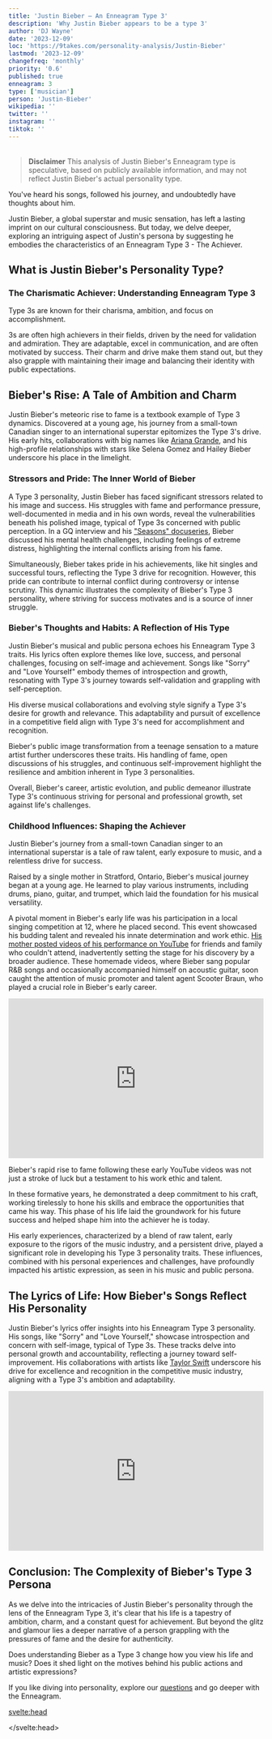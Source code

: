 ```yaml
---
title: 'Justin Bieber – An Enneagram Type 3'
description: 'Why Justin Bieber appears to be a type 3'
author: 'DJ Wayne'
date: '2023-12-09'
loc: 'https://9takes.com/personality-analysis/Justin-Bieber'
lastmod: '2023-12-09'
changefreq: 'monthly'
priority: '0.6'
published: true
enneagram: 3
type: ['musician']
person: 'Justin-Bieber'
wikipedia: ''
twitter: ''
instagram: ''
tiktok: ''
---
```


<script>
    import  PopCard  from "$lib/components/atoms/PopCard.svelte";
</script>

<div
    style="display: flex;
    justify-content: center;
    margin: 1rem 0;
    "
>
    <PopCard
        image={`/types/3s/${'Justin-Bieber'}.webp`}
        showIcon={false}
        enneagramType="3"
        displayText="Justin Bieber"
        subtext=""
    />
</div>

> **Disclaimer** This analysis of Justin Bieber's Enneagram type is speculative, based on publicly available information, and may not reflect Justin Bieber's actual personality type.

<p class="firstLetter">You've heard his songs, followed his journey, and undoubtedly have thoughts about him.</p>

Justin Bieber, a global superstar and music sensation, has left a lasting imprint on our cultural consciousness. But today, we delve deeper, exploring an intriguing aspect of Justin's persona by suggesting he embodies the characteristics of an Enneagram Type 3 - The Achiever.

## What is Justin Bieber's Personality Type?

### The Charismatic Achiever: Understanding Enneagram Type 3

Type 3s are known for their charisma, ambition, and focus on accomplishment.

3s are often high achievers in their fields, driven by the need for validation and admiration. They are adaptable, excel in communication, and are often motivated by success. Their charm and drive make them stand out, but they also grapple with maintaining their image and balancing their identity with public expectations.

## Bieber's Rise: A Tale of Ambition and Charm

Justin Bieber's meteoric rise to fame is a textbook example of Type 3 dynamics. Discovered at a young age, his journey from a small-town Canadian singer to an international superstar epitomizes the Type 3's drive. His early hits, collaborations with big names like <a href="/personality-analysis/Ariana-Grande">Ariana Grande</a>, and his high-profile relationships with stars like Selena Gomez and Hailey Bieber underscore his place in the limelight.

### Stressors and Pride: The Inner World of Bieber

A Type 3 personality, Justin Bieber has faced significant stressors related to his image and success. His struggles with fame and performance pressure, well-documented in media and in his own words, reveal the vulnerabilities beneath his polished image, typical of Type 3s concerned with public perception. In a GQ interview and his <a class="external-link" target="_blank" rel="noreferrer" href="https://www.nickiswift.com/355324/the-transformation-of-justin-bieber-from-x-to-27-years-old/">"Seasons" docuseries</a>, Bieber discussed his mental health challenges, including feelings of extreme distress, highlighting the internal conflicts arising from his fame​​.

Simultaneously, Bieber takes pride in his achievements, like hit singles and successful tours, reflecting the Type 3 drive for recognition. However, this pride can contribute to internal conflict during controversy or intense scrutiny. This dynamic illustrates the complexity of Bieber's Type 3 personality, where striving for success motivates and is a source of inner struggle.

### Bieber's Thoughts and Habits: A Reflection of His Type

Justin Bieber's musical and public persona echoes his Enneagram Type 3 traits. His lyrics often explore themes like love, success, and personal challenges, focusing on self-image and achievement. Songs like "Sorry" and "Love Yourself" embody themes of introspection and growth, resonating with Type 3's journey towards self-validation and grappling with self-perception.

His diverse musical collaborations and evolving style signify a Type 3's desire for growth and relevance. This adaptability and pursuit of excellence in a competitive field align with Type 3's need for accomplishment and recognition.

Bieber's public image transformation from a teenage sensation to a mature artist further underscores these traits. His handling of fame, open discussions of his struggles, and continuous self-improvement highlight the resilience and ambition inherent in Type 3 personalities.

Overall, Bieber's career, artistic evolution, and public demeanor illustrate Type 3's continuous striving for personal and professional growth, set against life's challenges.

### Childhood Influences: Shaping the Achiever

Justin Bieber's journey from a small-town Canadian singer to an international superstar is a tale of raw talent, early exposure to music, and a relentless drive for success.

Raised by a single mother in Stratford, Ontario, Bieber's musical journey began at a young age. He learned to play various instruments, including drums, piano, guitar, and trumpet, which laid the foundation for his musical versatility​​.

A pivotal moment in Bieber's early life was his participation in a local singing competition at 12, where he placed second. This event showcased his budding talent and revealed his innate determination and work ethic. <a class="external-link" target="_blank" rel="noreferrer" href="https://www.britannica.com/biography/Justin-Bieber" >His mother posted videos of his performance on YouTube</a> for friends and family who couldn't attend, inadvertently setting the stage for his discovery by a broader audience. These homemade videos, where Bieber sang popular R&B songs and occasionally accompanied himself on acoustic guitar, soon caught the attention of music promoter and talent agent Scooter Braun, who played a crucial role in Bieber's early career​​.

<div class="iframe-container">
<iframe width="100%" height="315" src="https://www.youtube.com/embed/eQOFRZ1wNLw?si=tVo-RFxTBdzToZj_" title="Justin Bieber early on YouTube" frameborder="0" allow="accelerometer; autoplay; clipboard-write; encrypted-media; gyroscope; picture-in-picture; web-share" allowfullscreen></iframe>
</div>

Bieber's rapid rise to fame following these early YouTube videos was not just a stroke of luck but a testament to his work ethic and talent.

In these formative years, he demonstrated a deep commitment to his craft, working tirelessly to hone his skills and embrace the opportunities that came his way. This phase of his life laid the groundwork for his future success and helped shape him into the achiever he is today.

His early experiences, characterized by a blend of raw talent, early exposure to the rigors of the music industry, and a persistent drive, played a significant role in developing his Type 3 personality traits. These influences, combined with his personal experiences and challenges, have profoundly impacted his artistic expression, as seen in his music and public persona.

## The Lyrics of Life: How Bieber's Songs Reflect His Personality

Justin Bieber's lyrics offer insights into his Enneagram Type 3 personality. His songs, like "Sorry" and "Love Yourself," showcase introspection and concern with self-image, typical of Type 3s. These tracks delve into personal growth and accountability, reflecting a journey toward self-improvement. His collaborations with artists like <a href="/personality-analysis/Taylor-Swift">Taylor Swift</a> underscore his drive for excellence and recognition in the competitive music industry, aligning with a Type 3's ambition and adaptability.

<div class="iframe-container">
<iframe width="100%" height="315" src="https://www.youtube.com/embed/5tb-CMlT8jM?si=lWXM1_G7ArkWDCDr" title="Justin Bieber and Taylor Swift" frameborder="0" allow="accelerometer; autoplay; clipboard-write; encrypted-media; gyroscope; picture-in-picture; web-share" allowfullscreen></iframe>
</div>

## Conclusion: The Complexity of Bieber's Type 3 Persona

As we delve into the intricacies of Justin Bieber's personality through the lens of the Enneagram Type 3, it's clear that his life is a tapestry of ambition, charm, and a constant quest for achievement. But beyond the glitz and glamour lies a deeper narrative of a person grappling with the pressures of fame and the desire for authenticity.

Does understanding Bieber as a Type 3 change how you view his life and music? Does it shed light on the motives behind his public actions and artistic expressions?

If you like diving into personality, explore our <a href="/questions" >questions</a> and go deeper with the Enneagram.

<svelte:head>

<script type="application/ld+json">
{
  "@context": "http://schema.org",
  "@graph": [
    {
      "@type": "Article",
      "articleBody": "This article go into the personality traits of Justin Bieber, exploring how he embodies the characteristics of an Enneagram Type 3 - The Achiever. It covers various aspects of his life and career, from his rise to fame to his evolution as an artist, demonstrating how his actions and decisions reflect Type 3 traits such as ambition, charm, and a focus on achievement.",
      "creator": {
        "@type": "Person",
        "name": "DJ Wayne",
        "sameAs": ["https://www.instagram.com/djwayne3/", "https://www.youtube.com/@djwayne3", "https://www.linkedin.com/in/davidtwayne/", "https://twitter.com/djwayne3"
        ]
      },
      "author": {
        "@type": "Person",
        "name": "DJ Wayne",
        "sameAs": ["https://www.instagram.com/djwayne3/", "https://www.youtube.com/@djwayne3", "https://www.linkedin.com/in/davidtwayne/", "https://twitter.com/djwayne3"]
      },
      "dateModified": {
        "@type": "Date",
        "@value": "2023-12-09"
      },
      "datePublished": {
        "@type": "Date",
        "@value": "2023-12-09"
      },
      "description": "This blog post examines why Justin Bieber might be an Enneagram Type 3. It focuses on his personality traits, motivations, inner world, controversies, and how these elements relate to the core attributes of a Type 3.",
      "headline": "Justin Bieber: An Insight into the Enneagram Type 3 Personality",
      "image": {
        "@type": "ImageObject",
        "height": 900,
        "url": "https://9takes.com/types/3s/Justin-Bieber.webp",
        "width": 900
      },
      "mainEntityOfPage": {
        "@id": "https://9takes.com/personality-analysis/Justin-Bieber",
        "@type": "WebPage"
      },
      "mentions": {
        "@type": "Person",
        "name": "Justin Bieber",
        "sameAs": ["https://en.wikipedia.org/wiki/Justin_Bieber", "https://twitter.com/justinbieber", "https://www.instagram.com/justinbieber/", "https://www.youtube.com/user/JustinBieberVEVO"]
      },
      "publisher": {
        "@type": "Organization",
        "sameAs": ["https://www.instagram.com/9takesdotcom/", "https://twitter.com/9takesdotcom"],
        "logo": {
          "@type": "ImageObject",
          "url": "https://9takes.com/brand/darkRubix.png"
        },
        "name": "9takes"
      }
    },
    {
      "@type": "FAQPage",
      "mainEntity": [
        {
          "@type": "Question",
          "acceptedAnswer": {
            "@type": "Answer",
            "text": "Justin Bieber's personality traits, such as his ambition, charm, and drive for success, align with the characteristics of an Enneagram Type 3. His journey from a young artist to a global superstar and his focus on maintaining a successful image is reflective of Type 3's desire for achievement and admiration."
          },
          "name": "Why is Justin Bieber considered an Enneagram Type 3?"
        },
        {
          "@type": "Question",
          "acceptedAnswer": {
            "@type": "Answer",
            "text": "Bieber's songs like 'Sorry' and 'Love Yourself' reveal his introspection and concern with self-image, typical of Type 3. His ability to adapt and excel in the music industry and his continuous effort for personal and professional growth demonstrate Type 3 characteristics."
          },
          "name": "How do Justin Bieber's songs reflect his Type 3 personality?"
        },
        {
          "@type": "Question",
          "acceptedAnswer": {
            "@type": "Answer",
            "text": "Justin Bieber's personality, as perceived through his public persona and music, suggests traits of an Enneagram Type 3. He exhibits ambition, adaptability, and a focus on achievement. However, this is based on public information and not confirmed by Bieber himself."
          },
          "name": "What is known about Justin Bieber's personality?"
        }
      ]
    }
  ]
}

</script>

</svelte:head>
